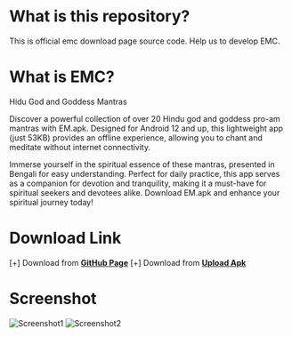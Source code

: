 # What is this  repository?
This is official emc download page source code.
Help us to develop EMC.
# What is EMC?
Hidu God and Goddess Mantras

Discover a powerful collection of over 20 Hindu god and goddess pro-am mantras with EM.apk. Designed for Android 12 and up, this lightweight app (just 53KB) provides an offline experience, allowing you to chant and meditate without internet connectivity.

Immerse yourself in the spiritual essence of these mantras, presented in Bengali for easy understanding. Perfect for daily practice, this app serves as a companion for devotion and tranquility, making it a must-have for spiritual seekers and devotees alike. Download EM.apk and enhance your spiritual journey today!


# Download Link
[+] Download from **[GitHub Page](emc.apk)**
[+] Download from **[Upload Apk](https://www.upload-apk.com/hQsBBel9nPb2q7p)**

# Screenshot
![Screenshot1](1.jpg)
![Screenshot2](2.jpg)
